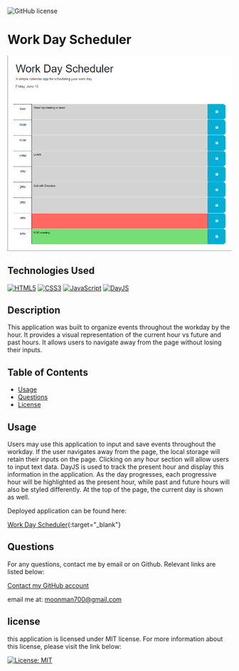 ![GitHub license](https://img.shields.io/badge/license-MIT-yellow.svg)
# Work Day Scheduler

![](/Assets/Image1.png)

## Technologies Used
[![HTML5](https://img.shields.io/badge/HTML5-orange)](https://developer.mozilla.org/en-US/docs/Web/Guide/HTML/HTML5)
[![CSS3](https://img.shields.io/badge/CSS3-blue)](https://www.w3.org/Style/CSS/Overview.en.html)
[![JavaScript](https://img.shields.io/badge/JavaScript-yellow)](https://developer.mozilla.org/en-US/docs/Web/JavaScript)
[![DayJS](https://img.shields.io/badge/DayJS-green)](https://day.js.org/)
    
## Description
    
This application was built to organize events throughout the workday by the hour.
It provides a visual representation of the current hour vs future and past hours.
It allows users to navigate away from the page without losing their inputs.
  
## Table of Contents

- [Usage](#usage)
- [Questions](#questions)
- [License](#license)
   
## Usage
Users may use this application to input and save events throughout the workday. If the user navigates away from the page, the local storage will retain their inputs on the page. Clicking on any hour section will allow users to input text data. DayJS is used to track the present hour and display this information in the application. As the day progresses, each progressive hour will be highlighted as the present hour, while past and future hours will also be styled differently. At the top of the page, the current day is shown as well. 

Deployed application can be found here:

[Work Day Scheduler](https://cyanasaurusrex.github.io/Work-Day-Scheduler/){:target="_blank"}

## Questions
For any questions, contact me by email or on Github. Relevant links are listed below:

[Contact my GitHub account](https://github.com/Cyanasaurusrex)

email me at: moonman700@gmail.com

## license

this application is licensed under MIT license. For more information about this license, please visit the link below:

[![License: MIT](https://img.shields.io/badge/License-MIT-yellow.svg)](https://opensource.org/licenses/MIT)